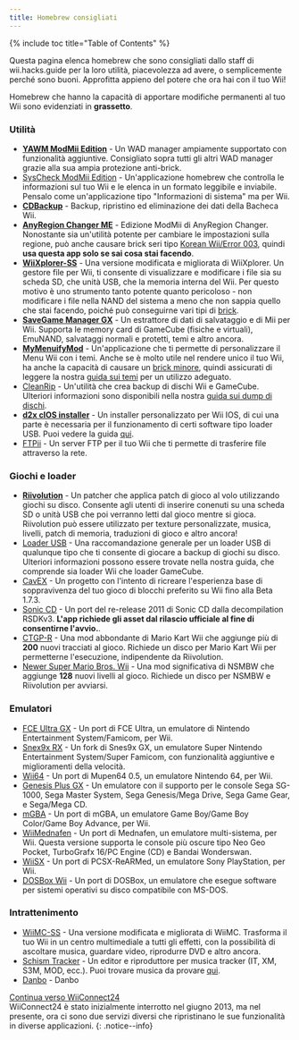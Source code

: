 ```yaml
---
title: Homebrew consigliati
---
```


{% include toc title="Table of Contents" %}

Questa pagina elenca homebrew che sono consigliati dallo staff di wii.hacks.guide per la loro utilità, piacevolezza ad avere, o semplicemente perché sono buoni. Approfitta appieno del potere che ora hai con il tuo Wii!

Homebrew che hanno la capacità di apportare modifiche permanenti al tuo Wii sono evidenziati in **grassetto**.

### Utilità

+ [**YAWM ModMii Edition**](https://oscwii.org/library/app/yawmME) - Un WAD manager ampiamente supportato con funzionalità aggiuntive. Consigliato sopra tutti gli altri WAD manager grazie alla sua ampia protezione anti-brick.
+ [SysCheck ModMii Edition](https://oscwii.org/library/app/SysCheckME) - Un'applicazione homebrew che controlla le informazioni sul tuo Wii e le elenca in un formato leggibile e inviabile. Pensalo come un'applicazione tipo "Informazioni di sistema" ma per Wii.
+ [**CDBackup**](https://oscwii.org/library/app/cdbackup) - Backup, ripristino ed eliminazione dei dati della Bacheca Wii.
+ [**AnyRegion Changer ME**](https://oscwii.org/library/app/ARCME) - Edizione ModMii di AnyRegion Changer. Nonostante sia un'utilità potente per cambiare le impostazioni sulla regione, può anche causare brick seri tipo [Korean Wii/Error 003](bricks#korean-kiierror-003-brick), quindi **usa questa app solo se sai cosa stai facendo**.
+ [**WiiXplorer-SS**](https://oscwii.org/library/app/wiixplorer-ss) - Una versione modificata e migliorata di WiiXplorer. Un gestore file per Wii, ti consente di visualizzare e modificare i file sia su scheda SD, che unità USB, che la memoria interna del Wii. Per questo motivo è uno strumento tanto potente quanto pericoloso - non modificare i file nella NAND del sistema a meno che non sappia quello che stai facendo, poiché può conseguirne vari tipi di [brick](bricks).
+ [**SaveGame Manager GX**](https://oscwii.org/library/app/SaveGame_Manager_GX) - Un estrattore di dati di salvataggio e di Mii per Wii. Supporta le memory card di GameCube (fisiche e virtuali), EmuNAND, salvataggi normali e protetti, temi e altro ancora.
+ [**MyMenuifyMod**](https://oscwii.org/library/app/mymenuifymod) - Un'applicazione che ti permette di personalizzare il Menu Wii con i temi. Anche se è molto utile nel rendere unico il tuo Wii, ha anche la capacità di causare un [brick minore](bricks#theme-brick), quindi assicurati di leggere la nostra [guida sui temi](themes) per un utilizzo adeguato.
+ [CleanRip](https://oscwii.org/library/app/CleanRip) - Un'utilità che crea backup di dischi Wii e GameCube. Ulteriori informazioni sono disponibili nella nostra [guida sui dump di dischi](dump-games).
+ [**d2x cIOS installer**](https://oscwii.org/library/app/d2x-cios-installer) - Un installer personalizzato per Wii IOS, di cui una parte è necessaria per il funzionamento di certi software tipo loader USB. Puoi vedere la guida [qui](cios).
+ [FTPii](https://oscwii.org/library/app/ftpii) - Un server FTP per il tuo Wii che ti permette di trasferire file attraverso la rete.



### Giochi e loader

+ [**Riivolution**](https://oscwii.org/library/app/riivolution) - Un patcher che applica patch di gioco al volo utilizzando giochi su disco. Consente agli utenti di inserire conenuti su una scheda SD o unità USB che poi verranno letti dal gioco mentre si gioca. Riivolution può essere utilizzato per texture personalizzate, musica, livelli, patch di memoria, traduzioni di gioco e altro ancora!
+ [Loader USB](wii-loaders) - Una raccomandazione generale per un loader USB di qualunque tipo che ti consente di giocare a backup di giochi su disco. Ulteriori informazioni possono essere trovate nella nostra guida, che comprende sia loader Wii che loader GameCube.
+ [CavEX](https://oscwii.org/library/app/cavex) - Un progetto con l'intento di ricreare l'esperienza base di soppravivenza del tuo gioco di blocchi preferito su Wii fino alla Beta 1.7.3.
+ [Sonic CD](https://oscwii.org/library/app/SonicCDWii) - Un port del re-release 2011 di Sonic CD dalla decompilation RSDKv3. **L'app richiede gli asset dal rilascio ufficiale al fine di consentirne l'avvio.**.
+ [CTGP-R](https://www.chadsoft.co.uk/download/) - Una mod abbondante di Mario Kart Wii che aggiunge più di **200** nuovi tracciati al gioco. Richiede un disco per Mario Kart Wii per permetterne l'esecuzione, indipendente da Riivolution.
+ [Newer Super Mario Bros. Wii](https://newerteam.com/wii/download.html) - Una mod significativa di NSMBW che aggiunge **128** nuovi livelli al gioco. Richiede un disco per NSMBW e Riivolution per avviarsi.



### Emulatori

+ [FCE Ultra GX](https://oscwii.org/library/app/fceugx) - Un port di FCE Ultra, un emulatore di Nintendo Entertainment System/Famicom, per Wii.
+ [Snex9x RX](https://oscwii.org/library/app/Snes9xRX) - Un fork di Snes9x GX, un emulatore Super Nintendo Entertainment System/Super Famicom, con funzionalità aggiuntive e miglioramenti della velocità.
+ [Wii64](https://oscwii.org/library/app/wii64) - Un port di Mupen64 0.5, un emulatore Nintendo 64, per Wii.
+ [Genesis Plus GX](https://oscwii.org/library/app/genplus-gx) - Un emulatore con il supporto per le console Sega SG-1000, Sega Master System, Sega Genesis/Mega Drive, Sega Game Gear, e Sega/Mega CD.
+ [mGBA](https://oscwii.org/library/app/mgba) - Un port di mGBA, un emulatore Game Boy/Game Boy Color/Game Boy Advance, per Wii.
+ [WiiMednafen](https://oscwii.org/library/app/wiimednafen) - Un port di Mednafen, un emulatore multi-sistema, per Wii. Questa versione supporta le console più oscure tipo Neo Geo Pocket, TurboGrafx 16/PC Engine (CD) e Bandai Wonderswan.
+ [WiiSX](https://oscwii.org/library/app/wiiSX) - Un port di PCSX-ReARMed, un emulatore Sony PlayStation, per Wii.
+ [DOSBox Wii](https://oscwii.org/library/app/dosbox-wii) - Un port di DOSBox, un emulatore che esegue software per sistemi operativi su disco compatibile con MS-DOS.

### Intrattenimento

+ [WiiMC-SS](https://oscwii.org/library/app/WiiMC-SS) - Una versione modificata e migliorata di WiiMC. Trasforma il tuo Wii in un centro multimediale a tutti gli effetti, con la possibilità di ascoltare musica, guardare video, riprodurre DVD e altro ancora.
+ [Schism Tracker](https://oscwii.org/library/app/schismtracker) - Un editor e riproduttore per musica tracker (IT, XM, S3M, MOD, ecc.). Puoi trovare musica da provare [qui](https://modarchive.org/).
+ [Danbo](https://oscwii.org/library/app/danbo) - Danbo

[Continua verso WiiConnect24](wiiconnect24)<br> WiiConnect24 è stato inizialmente interrotto nel giugno 2013, ma nel presente, ora ci sono due servizi diversi che ripristinano le sue funzionalità in diverse applicazioni.
{: .notice--info}
